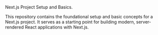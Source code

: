 Next.js Project Setup and Basics.

This repository contains the foundational setup and basic concepts for a Next.js project. It serves as a starting point for building modern, server-rendered React applications with Next.js.
